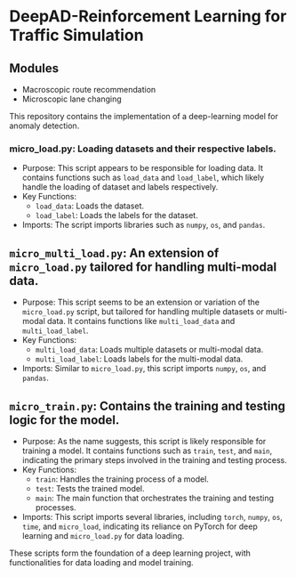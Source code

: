 # DeepAD-Reinforcement Learning for Traffic Simulation

## Modules
- Macroscopic route recommendation
- Microscopic lane changing

This repository contains the implementation of a deep-learning model for anomaly detection.

### micro_load.py: Loading datasets and their respective labels.

   - Purpose: This script appears to be responsible for loading data. It contains functions such as `load_data` and `load_label`, which likely handle the loading of dataset and labels respectively.
   - Key Functions:
     - `load_data`: Loads the dataset.
     - `load_label`: Loads the labels for the dataset.
   - Imports: The script imports libraries such as `numpy`, `os`, and `pandas`.

## `micro_multi_load.py`: An extension of `micro_load.py` tailored for handling multi-modal data.
   - Purpose: This script seems to be an extension or variation of the `micro_load.py` script, but tailored for handling multiple datasets or multi-modal data. It contains functions like `multi_load_data` and `multi_load_label`.
   - Key Functions: 
     - `multi_load_data`: Loads multiple datasets or multi-modal data.
     - `multi_load_label`: Loads labels for the multi-modal data.
   - Imports: Similar to `micro_load.py`, this script imports `numpy`, `os`, and `pandas`.

## `micro_train.py`: Contains the training and testing logic for the model.
   - Purpose: As the name suggests, this script is likely responsible for training a model. It contains functions such as `train`, `test`, and `main`, indicating the primary steps involved in the training and testing process.
   - Key Functions:
     - `train`: Handles the training process of a model.
     - `test`: Tests the trained model.
     - `main`: The main function that orchestrates the training and testing processes.
   - Imports: This script imports several libraries, including `torch`, `numpy`, `os`, `time`, and `micro_load`, indicating its reliance on PyTorch for deep learning and `micro_load.py` for data loading.

These scripts form the foundation of a deep learning project, with functionalities for data loading and model training. 
